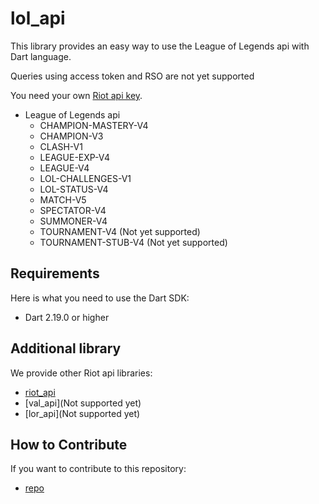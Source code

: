 # lol_api

This library provides an easy way to use the League of Legends api with Dart language.

Queries using access token and RSO are not yet supported

You need your own [Riot api key](https://developer.riotgames.com/).

- League of Legends api
    - CHAMPION-MASTERY-V4
    - CHAMPION-V3
    - CLASH-V1
    - LEAGUE-EXP-V4
    - LEAGUE-V4
    - LOL-CHALLENGES-V1
    - LOL-STATUS-V4
    - MATCH-V5
    - SPECTATOR-V4
    - SUMMONER-V4
    - TOURNAMENT-V4 (Not yet supported)
    - TOURNAMENT-STUB-V4 (Not yet supported)

## Requirements

Here is what you need to use the Dart SDK:

- Dart 2.19.0 or higher

## Additional library

We provide other Riot api libraries:

- [riot_api](https://pub.dev/packages/riot_api)
- [val_api](Not supported yet)
- [lor_api](Not supported yet)

## How to Contribute

If you want to contribute to this repository:

- [repo](https://github.com/Coaspe/riot_api/)
